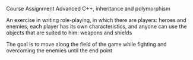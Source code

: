 Course Assignment Advanced C++, inheritance and polymorphism

An exercise in writing role-playing, in which there are players: heroes and enemies, each player has its own characteristics, and anyone can use the objects that are suited to him: weapons and shields

The goal is to move along the field of the game while fighting and overcoming the enemies until the end point

